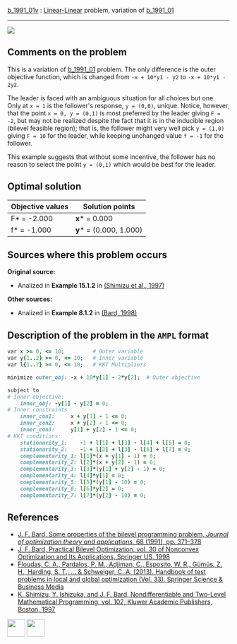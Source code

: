[b_1991_01v](/BASBLib/LP-LP/b_1991_01v) : [Linear-Linear](/BASBLib/LP-LP-problems) problem, variation of [b_1991_01](/BASBLib/LP-LP/b_1991_01)

---

![](/BASBLib/images/b_1991_01v_eq.jpg)

## Comments on the problem

This is a variation of [b_1991_01](http://basblsolver.github.io/BASBLib/LP-LP/b_1991_01) problem. The only difference is the outer objective function, which is changed from `-x + 10*y1 - y2` to `-x + 10*y1 - 2y2`. 

The leader is faced with an ambiguous situation for all choices but one. Only at `x = 1` is the follower's response, `y = (0,0)`, unique. Notice, however, that the point `x = 0, y = (0,1)` is most preferred by the leader giving `F = -2`, but may not be realized despite the fact that it is in the inducible region (bilevel feasible region); that is, the follower might very well pick `y = (1,0)` giving `F = 10` for the leader, while keeping unchanged value `f = -1` for the follower.

This example suggests that without some incentive, the follower has no reason to select the point `y = (0,1)` which would be best for the leader.

## Optimal solution

Objective values   | Solution points         |
------------------ | ----------------------- |
F* = -2.000        | __x__* = 0.000          |
f* = -1.000        | __y__* = (0.000, 1.000) |

## Sources where this problem occurs

__Original source:__

 - Analized in __Example 15.1.2__ in [(Shimizu et al., 1997)][Shimizu et al., 1997]

__Other sources:__

 - Analized in __Example 8.1.2__ in [(Bard, 1998)][Bard, 1998]

## Description of the problem in the `AMPL` format

```ruby
var x >= 0, <= 10;         # Outer variable
var y{1..2} >= 0, <= 10;   # Inner variable
var l{1..7} >= 0, <= 10;   # KKT Multipliers

minimize outer_obj: -x + 10*y[1] - 2*y[2];  # Outer objective

subject to
# Inner objective:
    inner_obj: -y[1] - y[2] = 0;
# Inner constraints
    inner_con1:     x + y[1] - 1 <= 0;
    inner_con2:     x + y[2] - 1 <= 0;
    inner_con3:     y[1] + y[2] - 1 <= 0;
# KKT conditions:
    stationarity_1:    -1 + l[1] + l[3] - l[4] + l[5] = 0;
    stationarity_2:    -1 + l[2] + l[3] - l[6] + l[7] = 0;
    complementarity_1: l[1]*(x + y[1] - 1) = 0;
    complementarity_2: l[2]*(x + y[2] - 1) = 0;
    complementarity_3: l[3]*(y[1] + y[2] - 1) = 0;
    complementarity_4: l[4]*y[1] = 0;
    complementarity_5: l[5]*(y[1] - 10) = 0;
    complementarity_6: l[6]*y[2] = 0;
    complementarity_7: l[7]*(y[2] - 10) = 0;
```

##  References

 - [J. F. Bard, Some properties of the bilevel programming problem, *Journal of optimization theory and applications*, 68 (1991), pp. 371–378](https://doi.org/10.1007/BF00941574)
 - [J. F. Bard, Practical Bilevel Optimization, vol. 30 of Nonconvex Optimization and Its Applications, Springer US, 1998](https://doi.org/10.1007/978-1-4757-2836-1)
 - [Floudas, C. A., Pardalos, P. M., Adjiman, C., Esposito, W. R., Gümüs, Z. H., Harding, S. T., ... & Schweiger, C. A. (2013). Handbook of test problems in local and global optimization (Vol. 33). Springer Science & Business Media](https://doi.org/10.1007/978-1-4757-3040-1)
 - [K. Shimizu, Y. Ishizuka, and J. F. Bard, Nondifferentiable and Two-Level Mathematical Programming, vol. 102, Kluwer Academic Publishers, Boston, 1997](https://doi.org/10.1016/S0377-2217(97)00228-2)


[<img src="http://www.interupgrade.com/images/pfeil-backbutton.png" width="40" height="40">](/BASBLib/LP-LP-problems "Back to summary of LP-LP problems")
[<img src="https://cdn1.iconfinder.com/data/icons/MetroStation-PNG/128/MB__home.png" width="40" height="40">](/BASBLib/index "Back to homepage")

[Bard, 1991]: https://doi.org/10.1007/BF00941574
[Bard, 1998]: https://doi.org/10.1007/978-1-4757-2836-1
[Floudas et al., 1999]: https://doi.org/10.1007/978-1-4757-3040-1
[Shimizu et al., 1997]: https://doi.org/10.1016/S0377-2217(97)00228-2
